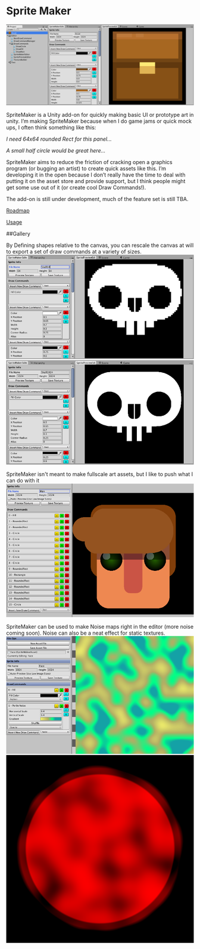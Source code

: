 # Sprite Maker

![Chest Image](Gallery/Chest.png)

SpriteMaker is a Unity add-on for quickly making basic UI or prototype art in unity.  I’m making SpriteMaker because when I do game jams or quick mock ups, I often think something like this:

_I need  64x64 rounded Rect for this panel..._

_A small half circle would be great here..._

SpriteMaker aims to reduce the friction of cracking open a graphics program (or bugging an artist) to create quick assets like this.  I’m developing it in the open because I don’t really have the time to deal with putting it on the asset store and provide support, but I think people might get some use out of it (or create cool Draw Commands!).

The add-on is still under development, much of the feature set is still TBA.   

[Roadmap](Roadmap.md)

[Usage](Usage.md)


##Gallery

By Defining shapes relative to the canvas, you can rescale the canvas at will to export a set of draw commands at a variety of sizes. 
![Skull 64x64](Gallery/Skull64.png)
![Skull 1024x1024](Gallery/Skull1024.png)

SpriteMaker isn't meant to make fullscale art assets, but I like to push what I can do with it
![Man](Gallery/Man.png)

SpriteMaker can be used to make Noise maps right in the editor (more noise coming soon). Noise can also be a neat effect for static textures.
![Perlin](Gallery/perlin2.png)
![Perlin Two](Gallery/Perlin.png)

